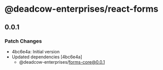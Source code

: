 # @deadcow-enterprises/react-forms

## 0.0.1

### Patch Changes

- 4bc6e4a: Initial version
- Updated dependencies [4bc6e4a]
  - @deadcow-enterprises/forms-core@0.0.1
